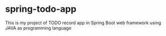 # spring-todo-app
This is my project of TODO record app in Spring Boot web framework using JAVA as programming language
